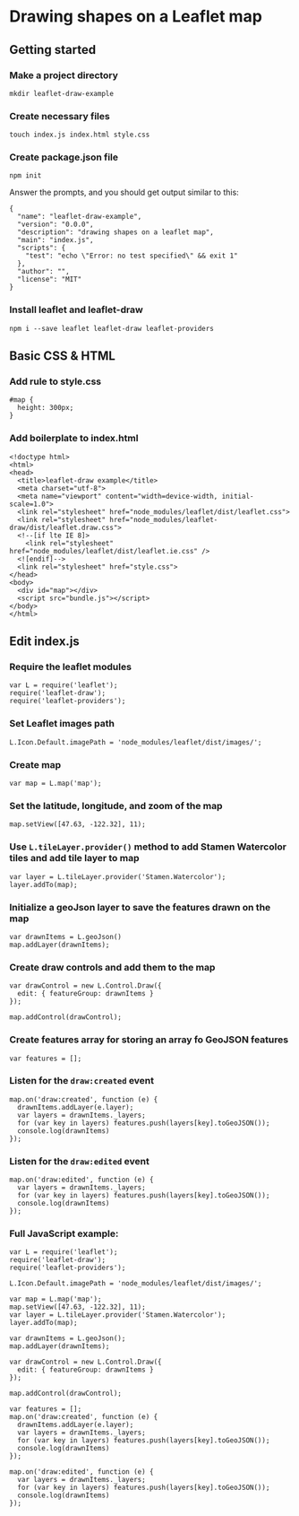 # Drawing shapes on a Leaflet map

## Getting started

### Make a project directory

```
mkdir leaflet-draw-example
```

### Create necessary files

```
touch index.js index.html style.css
```

### Create package.json file

```
npm init
```

Answer the prompts, and you should get output similar to this:

```
{
  "name": "leaflet-draw-example",
  "version": "0.0.0",
  "description": "drawing shapes on a leaflet map",
  "main": "index.js",
  "scripts": {
    "test": "echo \"Error: no test specified\" && exit 1"
  },
  "author": "",
  "license": "MIT"
}
```

### Install leaflet and leaflet-draw

```
npm i --save leaflet leaflet-draw leaflet-providers
```

## Basic CSS & HTML

### Add rule to style.css

```
#map {
  height: 300px;
}
```

### Add boilerplate to index.html

```
<!doctype html>
<html>
<head>
  <title>leaflet-draw example</title>
  <meta charset="utf-8">
  <meta name="viewport" content="width=device-width, initial-scale=1.0">
  <link rel="stylesheet" href="node_modules/leaflet/dist/leaflet.css">
  <link rel="stylesheet" href="node_modules/leaflet-draw/dist/leaflet.draw.css">
  <!--[if lte IE 8]>
    <link rel="stylesheet" href="node_modules/leaflet/dist/leaflet.ie.css" />
  <![endif]-->
  <link rel="stylesheet" href="style.css">
</head>
<body>
  <div id="map"></div>
  <script src="bundle.js"></script>
</body>
</html>
```

## Edit index.js

### Require the leaflet modules

```
var L = require('leaflet');
require('leaflet-draw');
require('leaflet-providers');
```

### Set Leaflet images path

```
L.Icon.Default.imagePath = 'node_modules/leaflet/dist/images/';
```

### Create map

```
var map = L.map('map');
```

### Set the latitude, longitude, and zoom of the map

```
map.setView([47.63, -122.32], 11);
```

### Use `L.tileLayer.provider()` method to add Stamen Watercolor tiles and add tile layer to map

```
var layer = L.tileLayer.provider('Stamen.Watercolor');
layer.addTo(map);
```

### Initialize a geoJson layer to save the features drawn on the map

```
var drawnItems = L.geoJson()
map.addLayer(drawnItems);
```

### Create draw controls and add them to the map

```
var drawControl = new L.Control.Draw({
  edit: { featureGroup: drawnItems }
});

map.addControl(drawControl);
```

### Create features array for storing an array fo GeoJSON features

```
var features = [];
```

### Listen for the `draw:created` event
```
map.on('draw:created', function (e) {
  drawnItems.addLayer(e.layer);
  var layers = drawnItems._layers;
  for (var key in layers) features.push(layers[key].toGeoJSON());
  console.log(drawnItems)
});
```

### Listen for the `draw:edited` event
```
map.on('draw:edited', function (e) {
  var layers = drawnItems._layers;
  for (var key in layers) features.push(layers[key].toGeoJSON());
  console.log(drawnItems)
});
```

### Full JavaScript example:

```
var L = require('leaflet');
require('leaflet-draw');
require('leaflet-providers');

L.Icon.Default.imagePath = 'node_modules/leaflet/dist/images/';

var map = L.map('map');
map.setView([47.63, -122.32], 11);
var layer = L.tileLayer.provider('Stamen.Watercolor');
layer.addTo(map);

var drawnItems = L.geoJson();
map.addLayer(drawnItems);

var drawControl = new L.Control.Draw({
  edit: { featureGroup: drawnItems }
});

map.addControl(drawControl);

var features = [];
map.on('draw:created', function (e) {
  drawnItems.addLayer(e.layer);
  var layers = drawnItems._layers;
  for (var key in layers) features.push(layers[key].toGeoJSON());
  console.log(drawnItems)
});

map.on('draw:edited', function (e) {
  var layers = drawnItems._layers;
  for (var key in layers) features.push(layers[key].toGeoJSON());
  console.log(drawnItems)
});
```